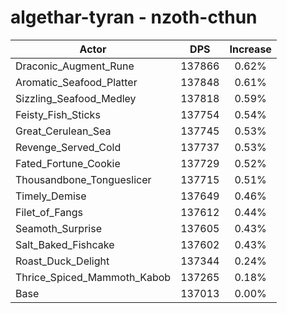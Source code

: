 # algethar-tyran - nzoth-cthun
| Actor | DPS | Increase |
|---|:---:|:---:|
|Draconic_Augment_Rune|137866|0.62%|
|Aromatic_Seafood_Platter|137848|0.61%|
|Sizzling_Seafood_Medley|137818|0.59%|
|Feisty_Fish_Sticks|137754|0.54%|
|Great_Cerulean_Sea|137745|0.53%|
|Revenge_Served_Cold|137737|0.53%|
|Fated_Fortune_Cookie|137729|0.52%|
|Thousandbone_Tongueslicer|137715|0.51%|
|Timely_Demise|137649|0.46%|
|Filet_of_Fangs|137612|0.44%|
|Seamoth_Surprise|137605|0.43%|
|Salt_Baked_Fishcake|137602|0.43%|
|Roast_Duck_Delight|137344|0.24%|
|Thrice_Spiced_Mammoth_Kabob|137265|0.18%|
|Base|137013|0.00%|
